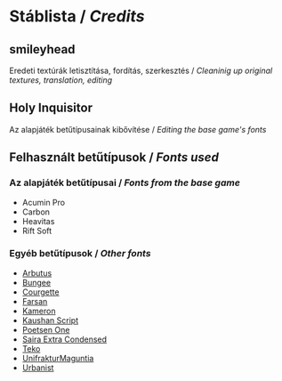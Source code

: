 # Stáblista / *Credits*

## smileyhead
Eredeti textúrák letisztítása, fordítás, szerkesztés / *Cleaninig up original textures, translation, editing*

## Holy Inquisitor
Az alapjáték betűtípusainak kibővítése / *Editing the base game's fonts*

## Felhasznált betűtípusok / *Fonts used*
### Az alapjáték betűtípusai / *Fonts from the base game*
- Acumin Pro
- Carbon
- Heavitas
- Rift Soft

### Egyéb betűtípusok / *Other fonts*
- [Arbutus](https://fonts.google.com/specimen/Arbutus)
- [Bungee](https://fonts.google.com/specimen/Bungee)
- [Courgette](https://fonts.google.com/specimen/Courgette)
- [Farsan](https://fonts.google.com/specimen/Farsan)
- [Kameron](https://fonts.google.com/specimen/Kameron)
- [Kaushan Script](https://fonts.google.com/specimen/Kaushan+Script)
- [Poetsen One](https://fonts.google.com/specimen/Poetsen+One)
- [Saira Extra Condensed](https://fonts.google.com/specimen/Saira+Extra+Condensed)
- [Teko](https://fonts.google.com/specimen/Teko)
- [UnifrakturMaguntia](https://fonts.google.com/specimen/UnifrakturMaguntia)
- [Urbanist](https://fonts.google.com/specimen/Urbanist)
